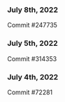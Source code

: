 ### July 8th, 2022

Commit #247735

### July 5th, 2022

Commit #314353


### July 4th, 2022

Commit #72281
